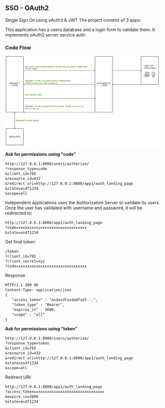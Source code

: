 ## SSO - OAuth2

Single Sign On using oAuth2 & JWT
The project constist of 3 apps:

This application has a users database and a login form to validate them. It implements oAuth2 server service auth:



###  Code Flow

![code flow](doc/code_flow.png "Code Flow")


**Ask for permissions using "code"**

```
http://127.0.0.1:8000/users/authorize/
?response_type=code
&client_id=765
&resource_id=432
&redirect_uri=http://127.0.0.1:8000/app1/auth_landing_page
&state=asdf1234
&scope=all
```

Independent applications uses the Authorization Server to validate its users.
Once the user has validated with username and password, it will be redirected to:

```
http://127.0.0.1:8000/app1/auth_landing_page
?code=xxxxxxxxxxxxxxxxxxxxxxxxxxxxxxx
&state=asdf1234

```

Get final token:

```
/token
?client_id=765
?client_secret=xyz
?code=xxxxxxxxxxxxxxxxxxxxxxxxxxxxxxx
```

Response
```
HTTP/1.1 200 OK
Content-Type: application/json
{
   "access_token" : "asdasdfasdadfadf...",
   "token_type" : "Bearer",
   "expires_in" : 3600,
   "scope" : "all"
}
```


 **Ask for permissions using "token"**

```
http://127.0.0.1:8000/users/authorize/
?response_type=token
&client_id=765
&resource_id=432
&redirect_uri=http://127.0.0.1:8000/app1/auth_landing_page
&state=asdf1234
&scope=all
```

Redirect URI:

```
http://127.0.0.1:8000/app1/auth_landing_page
?access_token=xxxxxxxxxxxxxxxxxxxxxxxxxxxxxxx
&expire_in=3600
&state=asdf1234

```